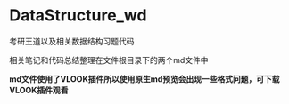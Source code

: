 # DataStructure_wd
考研王道以及相关数据结构习题代码

相关笔记和代码总结整理在文件根目录下的两个md文件中

**md文件使用了VLOOK插件所以使用原生md预览会出现一些格式问题，可下载VLOOK插件观看**